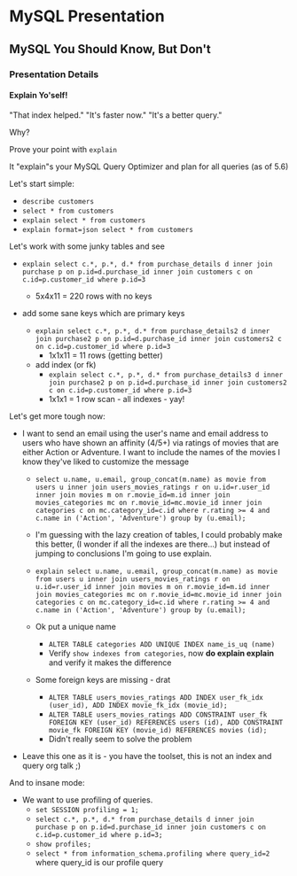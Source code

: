 # MySQL Presentation

## MySQL You Should Know, But Don't

### Presentation Details

#### Explain Yo'self!

"That index helped."  "It's faster now."  "It's a better query."

Why?

Prove your point with `explain`

It "explain"s your MySQL Query Optimizer and plan for all queries (as of 5.6)

Let's start simple:

- `describe customers`
- `select * from customers`
- `explain select * from customers`
- `explain format=json select * from customers`

Let's work with some junky tables and see

- `explain select c.*, p.*, d.* from purchase_details d
   inner join purchase p on p.id=d.purchase_id
   inner join customers c on c.id=p.customer_id
   where p.id=3`

  - 5x4x11  = 220 rows with no keys
  
- add some sane keys which are primary keys
  - `explain select c.*, p.*, d.* from purchase_details2 d
     inner join purchase2 p on p.id=d.purchase_id
     inner join customers2 c on c.id=p.customer_id
     where p.id=3`
     - 1x1x11 = 11 rows (getting better)
  - add index (or fk)
    - `explain select c.*, p.*, d.* from purchase_details3 d
       inner join purchase2 p on p.id=d.purchase_id
       inner join customers2 c on c.id=p.customer_id
       where p.id=3`
     - 1x1x1 = 1 row scan - all indexes - yay!
     
Let's get more tough now:

- I want to send an email using the user's name and email address to users who have shown an affinity (4/5+) via ratings
  of movies that are either Action or Adventure. I want to include the names of the movies I know they've liked to customize the message
  
  - `select u.name, u.email, group_concat(m.name) as movie from users u
     inner join users_movies_ratings r on u.id=r.user_id
     inner join movies m on r.movie_id=m.id
     inner join movies_categories mc on r.movie_id=mc.movie_id
     inner join categories c on mc.category_id=c.id
     where r.rating >= 4 and c.name in ('Action', 'Adventure')
     group by (u.email);`
     
  - I'm guessing with the lazy creation of tables, I could probably make this better, (I wonder if all the indexes are there...)
    but instead of jumping to conclusions I'm going to use explain.

  - `explain select u.name, u.email, group_concat(m.name) as movie from users u
     inner join users_movies_ratings r on u.id=r.user_id
     inner join movies m on r.movie_id=m.id
     inner join movies_categories mc on r.movie_id=mc.movie_id
     inner join categories c on mc.category_id=c.id
     where r.rating >= 4 and c.name in ('Action', 'Adventure')
     group by (u.email);`

  - Ok put a unique name
    - `ALTER TABLE categories ADD UNIQUE INDEX name_is_uq (name)`
    - Verify `show indexes from categories`, now **do explain explain** and verify it makes the difference
  - Some foreign keys are missing - drat
    - `ALTER TABLE users_movies_ratings ADD INDEX user_fk_idx (user_id), ADD INDEX movie_fk_idx (movie_id);`
    - `ALTER TABLE users_movies_ratings ADD CONSTRAINT user_fk FOREIGN KEY (user_id) REFERENCES users (id), ADD CONSTRAINT movie_fk FOREIGN KEY (movie_id) REFERENCES movies (id);`
    - Didn't really seem to solve the problem
    
- Leave this one as it is - you have the toolset, this is not an index and query org talk ;)

And to insane mode:

- We want to use profiling of queries.
  - `set SESSION profiling = 1;`
  - `select c.*, p.*, d.* from purchase_details d
    inner join purchase p on p.id=d.purchase_id
    inner join customers c on c.id=p.customer_id
    where p.id=3;`
  - `show profiles;`
  - `select * from information_schema.profiling where query_id=2` where query_id is our profile query